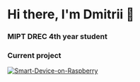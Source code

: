 # Hi there, I'm Dmitrii 👋
### MIPT DREC 4th year student

### Current project
[![Smart-Device-on-Raspberry](https://img.shields.io/badge/Smart_Device_on_Raspberry-%2300ADD8.svg?style=for-the-badge&logo=go&logoColor=white)](https://github.com/DmMkh/Smart-Device-on-Raspberry)

<!--
**DmMkh/DmMkh** is a ✨ _special_ ✨ repository because its `README.md` (this file) appears on your GitHub profile.

Here are some ideas to get you started:

- 🔭 I’m currently working on ...
- 🌱 I’m currently learning ...
- 👯 I’m looking to collaborate on ...
- 🤔 I’m looking for help with ...
- 💬 Ask me about ...
- 📫 How to reach me: ...
- 😄 Pronouns: ...
- ⚡ Fun fact: ...
-->
